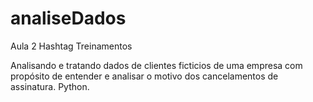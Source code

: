 # analiseDados

Aula 2 Hashtag Treinamentos

Analisando e tratando dados de clientes ficticios de uma empresa com propósito de entender e analisar o motivo dos cancelamentos de assinatura.
Python.
